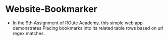 # Website-Bookmarker
- In the 9th Assignment of ROute Academy, this simple web app demonstrates Placing bookmarks into its related table rows based on url regex matches.
